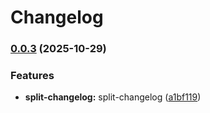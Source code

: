 # Changelog

### [0.0.3](https://github.com/ghaschel/commitzen-poc/compare/v0.0.2...v0.0.3) (2025-10-29)

### Features

- **split-changelog:** split-changelog ([a1bf119](https://github.com/ghaschel/commitzen-poc/commit/a1bf11918676e6ab76385edab1db1708895d2aa5))
